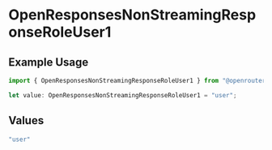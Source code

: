 # OpenResponsesNonStreamingResponseRoleUser1

## Example Usage

```typescript
import { OpenResponsesNonStreamingResponseRoleUser1 } from "@openrouter/sdk/models";

let value: OpenResponsesNonStreamingResponseRoleUser1 = "user";
```

## Values

```typescript
"user"
```